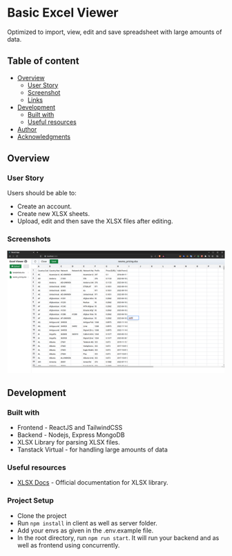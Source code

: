 # Basic Excel Viewer
Optimized to import, view, edit and save spreadsheet with large amounts of data.

## Table of content

- [Overview](#overview)
  - [User Story](#user-story)
  - [Screenshot](#screenshot)
  - [Links](#links)
- [Development](#developmment)
  - [Built with](#built-with)
  - [Useful resources](#useful-resources)
- [Author](#author)
- [Acknowledgments](#acknowledgments)

## Overview

### User Story

Users should be able to:
- Create an account.
- Create new XLSX sheets.
- Upload, edit and then save the XLSX files after editing.

### Screenshots

![](./excel_viewer_ss.png)

<!-- ###Links LINKS HERE -->

## Development

### Built with

- Frontend - ReactJS and TailwindCSS
- Backend - Nodejs, Express MongoDB
- XLSX Library for parsing XLSX files.
- Tanstack Virtual - for handling large amounts of data
### Useful resources

- [XLSX Docs](https://www.npmjs.com/package/xlsx) - Official documentation for XLSX library.

### Project Setup

- Clone the project
- Run `npm install` in client as well as server folder.
- Add your envs as given in the .env.example file.
- In the root directory, run `npm run start`. It will run your backend and as well as frontend using concurrently.
